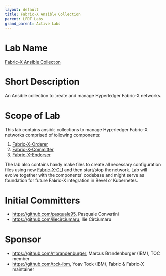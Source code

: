 ```yaml
---
layout: default
title: Fabric-X Ansible Collection
parent: LFDT Labs
grand_parent: Active Labs
---
```

# Lab Name
[Fabric-X Ansible Collection](https://github.com/LF-Decentralized-Trust-labs/fabric-x-ansible-collection)

# Short Description
An Ansible collection to create and manage Hyperledger Fabric-X networks. 

# Scope of Lab
This lab contains ansible collections to manage Hyperledger Fabric-X networks comprised of following components:
1. [Fabric-X-Orderer](https://github.com/hyperledger/fabric-x-orderer)
2. [Fabric-X-Committer](https://github.com/hyperledger/fabric-x-committer)
3. [Fabric-X-Endorser](https://github.com/hyperledger/fabric-x-endorser)

The lab also contains handy make files to create all necessary configuration files using new [Fabric-X-CLI](https://github.com/hyperledger/fabric-x-common) and then start/stop the network. Lab will evolve together with the components' codebase and might serve as foundation for future Fabric-X integration in Bevel or Kubernetes.

# Initial Committers
- https://github.com/pasquale95, Pasquale Convertini
- https://github.com/iliecirciumaru, Ilie Circiumaru

# Sponsor
- https://github.com/mbrandenburger, Marcus Brandenburger (IBM), TOC member
- https://github.com/tock-ibm, Yoav Tock (IBM), Fabric & Fabric-X maintainer
